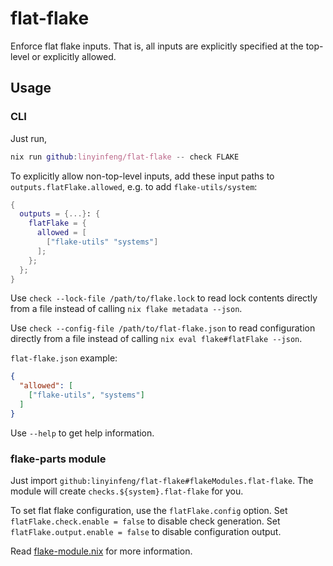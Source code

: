 # flat-flake

Enforce flat flake inputs. That is, all inputs are explicitly specified at the top-level or explicitly allowed.

## Usage

### CLI

Just run,

```nix
nix run github:linyinfeng/flat-flake -- check FLAKE
```

To explicitly allow non-top-level inputs, add these input paths to `outputs.flatFlake.allowed`, e.g. to add `flake-utils/system`:

```nix
{
  outputs = {...}: {
    flatFlake = {
      allowed = [
        ["flake-utils" "systems"]
      ];
    };
  };
}
```

Use `check --lock-file /path/to/flake.lock` to read lock contents directly from a file instead of calling `nix flake metadata --json`.

Use `check --config-file /path/to/flat-flake.json` to read configuration directly from a file instead of calling `nix eval flake#flatFlake --json`.

`flat-flake.json` example:

```json
{
  "allowed": [
    ["flake-utils", "systems"]
  ]
}
```

Use `--help` to get help information.

### flake-parts module

Just import `github:linyinfeng/flat-flake#flakeModules.flat-flake`. The module will create `checks.${system}.flat-flake` for you.

To set flat flake configuration, use the `flatFlake.config` option.
Set `flatFlake.check.enable = false` to disable check generation.
Set `flatFlake.output.enable = false` to disable configuration output.

Read [flake-module.nix](flake-module.nix) for more information.
